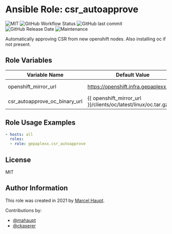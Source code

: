 # Ansible Role: csr_autoapprove

![MIT](https://img.shields.io/badge/license-MIT-brightgreen.svg?style=flat-square)
![GitHub Workflow Status](https://img.shields.io/github/workflow/status/gepaplexx/ansible-role-csr-autoapprovee?style=flat-square)
![GitHub last commit](https://img.shields.io/github/last-commit/gepaplexx/ansible-role-csr-autoapprove?style=flat-square)
![GitHub Release Date](https://img.shields.io/github/release-date/gepaplexx/ansible-role-csr-autoapprove?style=flat-square)
![Maintenance](https://img.shields.io/maintenance/yes/2022?style=flat-square)

Automatically approving CSR from new openshift nodes. Also installing oc if not present.

## Role Variables

Variable Name | Default Value | Description
------------ | ------------- | -------------
openshift_mirror_url | https://openshift.infra.gepaplexx.com | Openshift Mirror URL
csr_autoapprove_oc_binary_url | {{ openshift_mirror_url }}/clients/oc/latest/linux/oc.tar.gz | URL to OC archive

## Role Usage Examples

```yaml
- hosts: all
  roles:
  - role: gepaplexx.csr_autoapprove
```

## License

MIT

## Author Information

This role was created in 2021 by [Marcel Haupt](https://ehaupt.de/).

Contributions by:

- [@mahaupt](https://github.com/mahaupt)
- [@ckaserer](https://github.com/ckaserer)
